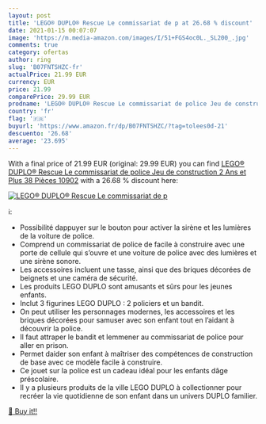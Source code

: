 ```yaml
---
layout: post
title: 'LEGO® DUPLO® Rescue Le commissariat de p at 26.68 % discount'
date: 2021-01-15 00:07:07
image: 'https://m.media-amazon.com/images/I/51+FGS4oc0L._SL200_.jpg'
comments: true
category: ofertas
author: ring
slug: 'B07FNTSHZC-fr'
actualPrice: 21.99 EUR
currency: EUR
price: 21.99
comparePrice: 29.99 EUR
prodname: 'LEGO® DUPLO® Rescue Le commissariat de police Jeu de construction  2 Ans et Plus  38 Pièces 10902'
country: 'fr'
flag: '🇫🇷'
buyurl: 'https://www.amazon.fr/dp/B07FNTSHZC/?tag=tolees0d-21'
descuento: '26.68'
average: '23.695'
---
```


With a final price of 21.99 EUR (original: 29.99 EUR) you can find [LEGO® DUPLO® Rescue Le commissariat de police Jeu de construction  2 Ans et Plus  38 Pièces 10902](https://www.amazon.fr/dp/B07FNTSHZC/?tag=tolees0d-21) with a  26.68 % discount here:

[![LEGO® DUPLO® Rescue Le commissariat de p](https://m.media-amazon.com/images/I/51+FGS4oc0L._SL200_.jpg)](https://www.amazon.fr/dp/B07FNTSHZC/?tag=tolees0d-21)

ℹ️:

- Possibilité dappuyer sur le bouton pour activer la sirène et les lumières de la voiture de police.
- Comprend un commissariat de police de facile à construire avec une porte de cellule qui s’ouvre et une voiture de police avec des lumières et une sirène sonore.
- Les accessoires incluent une tasse, ainsi que des briques décorées de beignets et une caméra de sécurité.
- Les produits LEGO DUPLO sont amusants et sûrs pour les jeunes enfants.
- Inclut 3 figurines LEGO DUPLO : 2 policiers et un bandit.
- On peut utiliser les personnages modernes, les accessoires et les briques décorées pour samuser avec son enfant tout en l’aidant à découvrir la police.
- Il faut attraper le bandit et lemmener au commissariat de police pour aller en prison.
- Permet daider son enfant à maîtriser des compétences de construction de base avec ce modèle facile à construire.
- Ce jouet sur la police est un cadeau idéal pour les enfants dâge préscolaire.
- Il y a plusieurs produits de la ville LEGO DUPLO à collectionner pour recréer la vie quotidienne de son enfant dans un univers DUPLO familier.

[🛒 Buy it!!](https://www.amazon.fr/dp/B07FNTSHZC/?tag=tolees0d-21)
